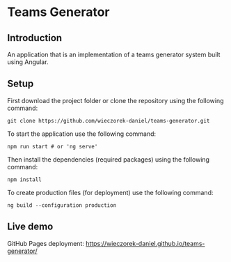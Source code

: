 # Teams Generator
## Introduction
An application that is an implementation of a teams generator system built using Angular.

## Setup
First download the project folder or clone the repository using the following command:
```shell
git clone https://github.com/wieczorek-daniel/teams-generator.git
```

To start the application use the following command:
```shell
npm run start # or 'ng serve'
```
Then install the dependencies (required packages) using the following command:
```shell
npm install
```
To create production files (for deployment) use the following command:
```shell
ng build --configuration production
```

## Live demo
GitHub Pages deployment: https://wieczorek-daniel.github.io/teams-generator/
